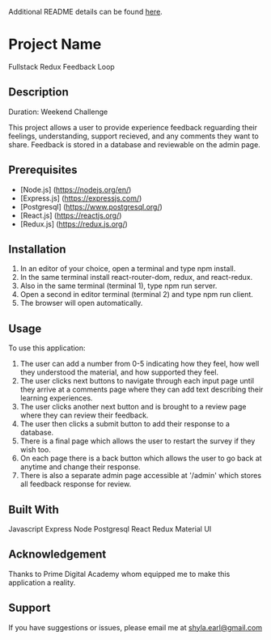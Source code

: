 Additional README details can be found [here](https://github.com/PrimeAcademy/readme-template/blob/master/README.md).

# Project Name

Fullstack Redux Feedback Loop

## Description

Duration: Weekend Challenge

This project allows a user to provide experience feedback reguarding their feelings, understanding, support recieved, and any comments they want to share. Feedback is stored in a database and reviewable on the admin page.

## Prerequisites

- [Node.js] (https://nodejs.org/en/)
- [Express.js] (https://expressjs.com/)
- [Postgresql] (https://www.postgresql.org/)
- [React.js] (https://reactjs.org/)
- [Redux.js] (https://redux.js.org/)

## Installation

1. In an editor of your choice, open a terminal and type npm install.
2. In the same terminal install react-router-dom, redux, and react-redux.
3. Also in the same terminal (terminal 1), type npm run server.
4. Open a second in editor terminal (terminal 2) and type npm run client.
5. The browser will open automatically.

## Usage

To use this application:

1. The user can add a number from 0-5 indicating how they feel, how well they understood the material, and how supported they feel. 
2. The user clicks next buttons to navigate through each input page until they arrive at a comments page where they can add text describing their learning experiences. 
3. The user clicks another next button and is brought to a review page where they can review their feedback.
4. The user then clicks a submit button to add their response to a database.
5. There is a final page which allows the user to restart the survey if they wish too.
6. On each page there is a back button which allows the user to go back at anytime and change their response.
7. There is also a separate admin page accessible at '/admin' which stores all feedback response for review. 

## Built With

Javascript
Express
Node
Postgresql
React
Redux
Material UI 

## Acknowledgement

Thanks to Prime Digital Academy whom equipped me to make this application a reality.

## Support

If you have suggestions or issues, please email me at shyla.earl@gmail.com
